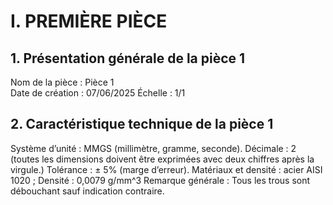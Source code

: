 # I.	PREMIÈRE PIÈCE
## 1.	Présentation générale de la pièce 1
Nom de la pièce : Pièce 1                                         
Date de création : 07/06/2025
Échelle : 1/1 
## 2.	Caractéristique technique de la pièce 1
Système d’unité : MMGS (millimètre, gramme, seconde).                                                                                                                Décimale : 2 (toutes les dimensions doivent être exprimées avec deux chiffres après la virgule.)
Tolérance : ± 5% (marge d’erreur).                                                                                                                                   Matériaux et densité : acier AISI 1020 ; Densité : 0,0079 g/mm^3
Remarque générale : Tous les trous sont débouchant sauf indication contraire.


